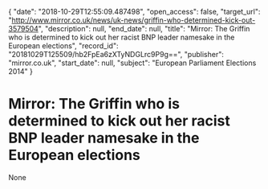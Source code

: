 {
  "date": "2018-10-29T12:55:09.487498", 
  "open_access": false, 
  "target_url": "http://www.mirror.co.uk/news/uk-news/griffin-who-determined-kick-out-3579504", 
  "description": null, 
  "end_date": null, 
  "title": "Mirror: The Griffin who is determined to kick out her racist BNP leader namesake in the European elections", 
  "record_id": "20181029T125509/hb2FpEa6zXTyNDGLrc9P9g==", 
  "publisher": "mirror.co.uk", 
  "start_date": null, 
  "subject": "European Parliament Elections 2014"
}

# Mirror: The Griffin who is determined to kick out her racist BNP leader namesake in the European elections

None